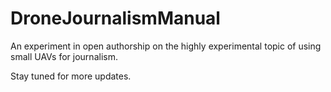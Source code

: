 DroneJournalismManual
=====================

An experiment in open authorship on the highly experimental topic of using small UAVs for journalism.

Stay tuned for more updates.
